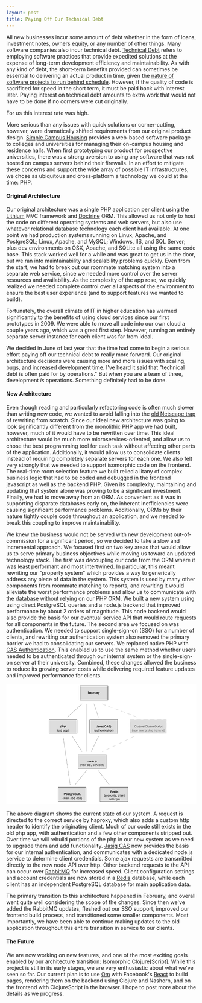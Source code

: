 ```yaml
---
layout: post
title: Paying Off Our Technical Debt
---
```

All new businesses incur some amount of debt whether in the form of loans, investment notes, owners equity, or any number of other things. Many software companies also incur technical debt. [Technical Debt](http://en.wikipedia.org/wiki/Technical_debt) refers to employing software practices that provide expedited solutions at the expense of long-term development efficiency and maintainability. As with any kind of debt, the short-term benefits provided can sometimes be essential to delivering an actual product in time, given the [nature of software projects to run behind schedule](http://www.quora.com/Engineering-Management/Why-are-software-development-task-estimations-regularly-off-by-a-factor-of-2-3/answer/Michael-Wolfe?srid=24b). However, if the quality of code is sacrificed for speed in the short term, it must be paid back with interest later. Paying interest on technical debt amounts to extra work that would not have to be done if no corners were cut originally.

For us this interest rate was high.

More serious than any issues with quick solutions or corner-cutting, however, were dramatically shifted requirements from our original product design. [Simple Campus Housing](http://simplecampushousing.com) provides a web-based software package to colleges and universities for managing their on-campus housing and residence halls. When first prototyping our product for prospective universities, there was a strong aversion to using any software that was not hosted on campus servers behind their firewalls. In an effort to mitigate these concerns and support the wide array of possible IT infrastructures, we chose as ubiquitous and cross-platform a technology we could at the time: PHP.

#### Original Architecture
Our original architecture was a single PHP application per client using the [Lithium](http://li3.me) MVC framework and [Doctrine](http://www.doctrine-project.org) ORM. This allowed us not only to host the code on different operating systems and web servers, but also use whatever relational database technology each client had available. At one point we had production systems running on Linux, Apache, and PostgreSQL; Linux, Apache, and MySQL; Windows, IIS, and SQL Server; plus dev environments on OSX, Apache, and SQLite all using the same code base. This stack worked well for a while and was great to get us in the door, but we ran into maintainability and scalability problems quickly. Even from the start, we had to break out our roommate matching system into a separate web service, since we needed more control over the server resources and availability. As the complexity of the app rose, we quickly realized we needed complete control over all aspects of the environment to ensure the best user experience (and to support features we wanted to build).

Fortunately, the overall climate of IT in higher education has warmed significantly to the benefits of using cloud services since our first prototypes in 2009. We were able to move all code into our own cloud a couple years ago, which was a great first step. However, running an entirely separate server instance for each client was far from ideal.

We decided in June of last year that the time had come to begin a serious effort paying off our technical debt to really more forward. Our original architecture decisions were causing more and more issues with scaling, bugs, and increased development time. I've heard it said that "technical debt is often paid for by operations." But when you are a team of three, development _is_ operations. Something definitely had to be done.

#### New Architecture
Even though reading and particularly refactoring code is often much slower than writing new code, we wanted to avoid falling into the [old Netscape trap](http://www.joelonsoftware.com/articles/fog0000000069.html) of rewriting from scratch. Since our ideal new architecture was going to look significantly different from the monolithic PHP app we had built, however, much of it would have to be rewritten over time. This ideal architecture would be much more microservices-oriented, and allow us to chose the best programming tool for each task without affecting other parts of the application. Additionally, it would allow us to consolidate clients instead of requiring completely separate servers for each one. We also felt very strongly that we needed to support isomorphic code on the frontend. The real-time room selection feature we built relied a litany of complex business logic that had to be coded and debugged in the frontend javascript as well as the backend PHP. Given its complexity, maintaining and updating that system alone was proving to be a significant investment. Finally, we had to move away from an ORM. As convenient as it was in supporting disparate databases early on, the inherent inefficiencies were causing significant performance problems. Additionally, ORMs by their nature tightly couple code throughout an application, and we needed to break this coupling to improve maintainability.

We knew the business would not be served with new development out-of-commission for a significant period, so we decided to take a slow and incremental approach. We focused first on two key areas that would allow us to serve primary business objectives while moving us toward an updated technology stack. The first was decoupling our code from the ORM where it was least performant and most intertwined. In particular, this meant rewriting our "property system" which provides a way to generically address any piece of data in the system. This system is used by many other components from roommate matching to reports, and rewriting it would alleviate the worst performance problems and allow us to communicate with the database without relying on our PHP ORM. We built a new system using using direct PostgreSQL queries and a node.js backend that improved performance by about 2 orders of magnitude. This node backend would also provide the basis for our eventual service API that would route requests for all components in the future. The second area we focused on was authentication. We needed to support single-sign-on (SSO) for a number of clients, and rewriting our authentication system also removed the primary barrier we had to consolidating our servers. We replaced native PHP with [CAS Authentication](http://en.wikipedia.org/wiki/Central_Authentication_Service). This enabled us to use the same method whether users needed to be authenticated through our internal system or the single-sign-on server at their university. Combined, these changes allowed the business to reduce its growing server costs while delivering required feature updates and improved performance for clients.

![Architecture Transition](../images/architecture-transition.png)

The above diagram shows the current state of our system. A request is directed to the correct service by haproxy, which also adds a custom http header to identify the originating client. Much of our code still exists in the old php app, with authentication and a few other components stripped out. Over time we will rebuild portions of the php in our new system as we need to upgrade them and add functionality. [Jasig CAS](https://github.com/Jasig/cas) now provides the basis for our internal authentication, and communicates with a dedicated node.js service to determine client credentials. Some ajax requests are transmitted directly to the new node API over http. Other backend requests to the API can occur over [RabbitMQ](http://www.rabbitmq.com/) for increased speed. Client configuration settings and account credentials are now stored in a [Redis](http://redis.io/) database, while each client has an independent PostgreSQL database for main application data.

The primary transition to this architecture happened in February, and overall went quite well considering the scope of the changes. Since then we've added the RabbitMQ updates, fleshed out our SSO support, improved our frontend build process, and transitioned some smaller components. Most importantly, we have been able to continue making updates to the old application throughout this entire transition in service to our clients.

#### The Future

We are now working on new features, and one of the most exciting goals enabled by our architecture transition: Isomorphic Clojure\[Script\]. While this project is still in its early stages, we are very enthusiastic about what we've seen so far. Our current plan is to use [Om](https://github.com/swannodette/om) with Facebook's [React](http://facebook.github.io/react/) to build pages, rendering them on the backend using Clojure and Nashorn, and on the frontend with ClojureScript in the browser. I hope to post more about the details as we progress.
